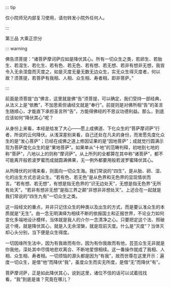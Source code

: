 ::: tip

仅小院师兄内部复习使用，请勿转发小院外任何人。

:::

第三品 大乘正宗分

::: warning

​         佛告须菩提：“诸菩萨摩诃萨应如是降伏其心。所有一切众生之类，若卵生、若胎生、若湿生、若化生、若有色、若无色、若有想、若无想、若非有想非无想，我皆令入无余涅盘而灭度之，如是灭度无量无数无边众生，实无众生得灭度者，何以故？须菩提，若菩萨有我相、人相、众生相、寿者相，即非菩萨。”

:::

​          前面是须菩提“白”佛言，这里就是佛“告”须菩提，可以确定，我们受持一部经典，从法义上是“依教”，不加思索但诵经文就是“奉行”。前提则是对佛所相“告”的圣言生随顺心，才能直下承担圣言所“告”，方能得佛经的不思议功德利益。那么，到底应该如何“降伏其心”呢？

​         从身份上来看，本经是给发了大心——愿上成佛道、下化众生的“菩萨摩诃萨”行者，所说的云何降伏。从浅深差别来看，自己还处在凡夫的身份，而发愿先度化众生的是“发心菩萨”；已经在成佛之道上修因证果的是“因地菩萨”；成就觉行圆满示现为菩萨度化众生的是“果地菩萨”。如果单从“十地”的范畴判释，初地到七地的称“菩萨”，八地以上的则称“摩诃萨”。从上所列的全都算在其中称“诸菩萨”，都不可能离开般若波罗蜜而成就圆满佛果，无一例外都要用般若波罗蜜降伏其心。

​         从所降伏的对境来看，则面向一切众生海。我们常说的“四生”，是从胎、卵、湿、化的出生方式总说众生。“若有色、若无色”是从色界和无色界的显现情状而言。“若有想、若无想”，有想是指无色界的“识无边处天”，无想是指无色界“无所有处天”。“若非有想非无想”是指三界之颠“非想非非想处天”。上述合在一起就是我们常说的“四生九有”一切众生之类。

​         这一段经文的重点，并非只记住众生的种类以及出生的方式，而是要认准众生的本质就是“无生”。由一念无明演绎为相续不断的依报国土和正报世界，不论业力如何变化多端地设计模样，当体就是我人的介尔一念清净之心。只要把定这个法、照破这个境，就是降伏其心，就是入无余涅槃，就是现前灭度。什么是“灭度”？当体灭却心头分别，当下便是众生得度。

​         一切因缘所生法中，因为有我故而有你，因为有你我故而有他，芸芸众生无非就是你我他，深处其中尽情地悲欢离合、不断地爱恨相续。这一番操作就成了我相、人相、众生相、寿者相。一切烦恼的源头都是因为“有我”，故而世尊在这里开示：遍度一切众生，是借“他”而降伏“我”，虽度众生而实无所度，是借“无”而降伏“有”。

​         菩萨摩诃萨，正是如此降伏其心，说到这里，诸位不信的话可以试着找找看，“我”到底是谁？究竟在哪儿？